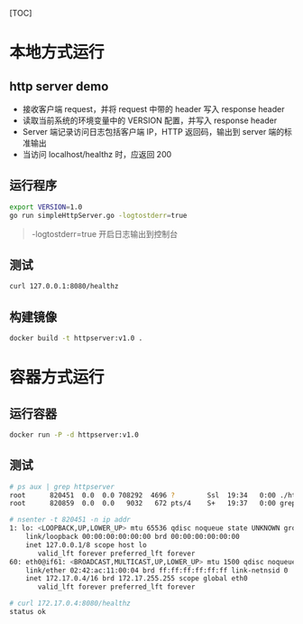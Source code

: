[TOC]

# 本地方式运行
## http server demo
- 接收客户端 request，并将 request 中带的 header 写入 response header
- 读取当前系统的环境变量中的 VERSION 配置，并写入 response header
- Server 端记录访问日志包括客户端 IP，HTTP 返回码，输出到 server 端的标准输出
- 当访问 localhost/healthz 时，应返回 200

## 运行程序
```bash
export VERSION=1.0
go run simpleHttpServer.go -logtostderr=true
```
> -logtostderr=true 开启日志输出到控制台

## 测试
```bash
curl 127.0.0.1:8080/healthz
```

## 构建镜像
```bash
docker build -t httpserver:v1.0 .
```

# 容器方式运行
## 运行容器
```bash
docker run -P -d httpserver:v1.0
```

## 测试
```bash
# ps aux | grep httpserver
root      820451  0.0  0.0 708292  4696 ?        Ssl  19:34   0:00 ./httpserver -logtostderr=true
root      820859  0.0  0.0   9032   672 pts/4    S+   19:37   0:00 grep --color=auto httpserver

# nsenter -t 820451 -n ip addr
1: lo: <LOOPBACK,UP,LOWER_UP> mtu 65536 qdisc noqueue state UNKNOWN group default qlen 1000
    link/loopback 00:00:00:00:00:00 brd 00:00:00:00:00:00
    inet 127.0.0.1/8 scope host lo
       valid_lft forever preferred_lft forever
60: eth0@if61: <BROADCAST,MULTICAST,UP,LOWER_UP> mtu 1500 qdisc noqueue state UP group default
    link/ether 02:42:ac:11:00:04 brd ff:ff:ff:ff:ff:ff link-netnsid 0
    inet 172.17.0.4/16 brd 172.17.255.255 scope global eth0
       valid_lft forever preferred_lft forever

# curl 172.17.0.4:8080/healthz
status ok
```